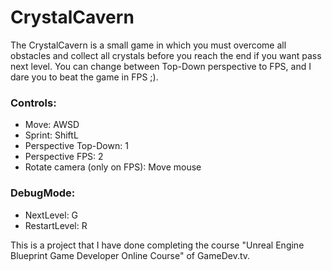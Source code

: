 # CrystalCavern
The CrystalCavern is a small game in which you must overcome all obstacles and collect all crystals before you reach the end if you want pass next level.
You can change between Top-Down perspective to FPS, and I dare you to beat the game in FPS ;).

### Controls:
- Move: AWSD
- Sprint: ShiftL
- Perspective Top-Down: 1
- Perspective FPS: 2
- Rotate camera (only on FPS): Move mouse

### DebugMode:
- NextLevel: G
- RestartLevel: R

This is a project that I have done completing the course "Unreal Engine Blueprint Game Developer Online Course" of GameDev.tv. 
